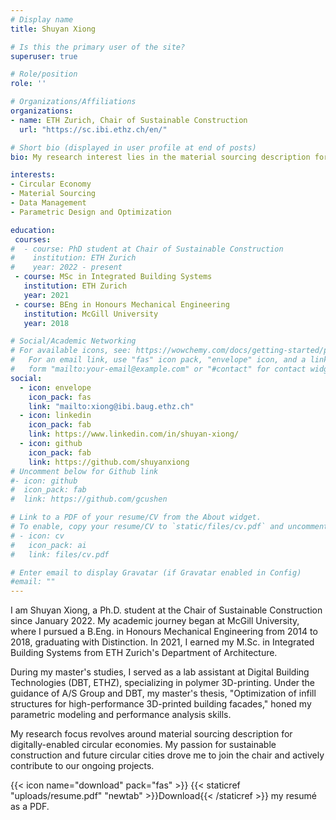 ```yaml
---
# Display name
title: Shuyan Xiong

# Is this the primary user of the site?
superuser: true

# Role/position
role: ''

# Organizations/Affiliations
organizations:
- name: ETH Zurich, Chair of Sustainable Construction
  url: "https://sc.ibi.ethz.ch/en/"

# Short bio (displayed in user profile at end of posts)
bio: My research interest lies in the material sourcing description for digitally-​enabled circular economy.

interests:
- Circular Economy
- Material Sourcing
- Data Management
- Parametric Design and Optimization

education:
 courses:
#  - course: PhD student at Chair of Sustainable Construction
#    institution: ETH Zurich
#    year: 2022 - present
 - course: MSc in Integrated Building Systems
   institution: ETH Zurich
   year: 2021 
 - course: BEng in Honours Mechanical Engineering
   institution: McGill University
   year: 2018

# Social/Academic Networking
# For available icons, see: https://wowchemy.com/docs/getting-started/page-builder/#icons
#   For an email link, use "fas" icon pack, "envelope" icon, and a link in the
#   form "mailto:your-email@example.com" or "#contact" for contact widget.
social:
  - icon: envelope
    icon_pack: fas
    link: "mailto:xiong@ibi.baug.ethz.ch"
  - icon: linkedin
    icon_pack: fab
    link: https://www.linkedin.com/in/shuyan-xiong/
  - icon: github
    icon_pack: fab
    link: https://github.com/shuyanxiong
# Uncomment below for Github link
#- icon: github
#  icon_pack: fab
#  link: https://github.com/gcushen

# Link to a PDF of your resume/CV from the About widget.
# To enable, copy your resume/CV to `static/files/cv.pdf` and uncomment the lines below.
# - icon: cv
#   icon_pack: ai
#   link: files/cv.pdf

# Enter email to display Gravatar (if Gravatar enabled in Config)
#email: ""
---
```

<div style="font-size: 14px;">
I am Shuyan Xiong, a Ph.D. student at the Chair of Sustainable Construction since January 2022. My academic journey began at McGill University, where I pursued a B.Eng. in Honours Mechanical Engineering from 2014 to 2018, graduating with Distinction. In 2021, I earned my M.Sc. in Integrated Building Systems from ETH Zurich's Department of Architecture.

During my master's studies, I served as a lab assistant at Digital Building Technologies (DBT, ETHZ), specializing in polymer 3D-printing. Under the guidance of A/S Group and DBT, my master's thesis, "Optimization of infill structures for high-performance 3D-printed building facades," honed my parametric modeling and performance analysis skills.

My research focus revolves around material sourcing description for digitally-enabled circular economies. My passion for sustainable construction and future circular cities drove me to join the chair and actively contribute to our ongoing projects.

{{< icon name="download" pack="fas" >}} {{< staticref "uploads/resume.pdf" "newtab" >}}Download{{< /staticref >}} my resumé as a PDF.
</div>

